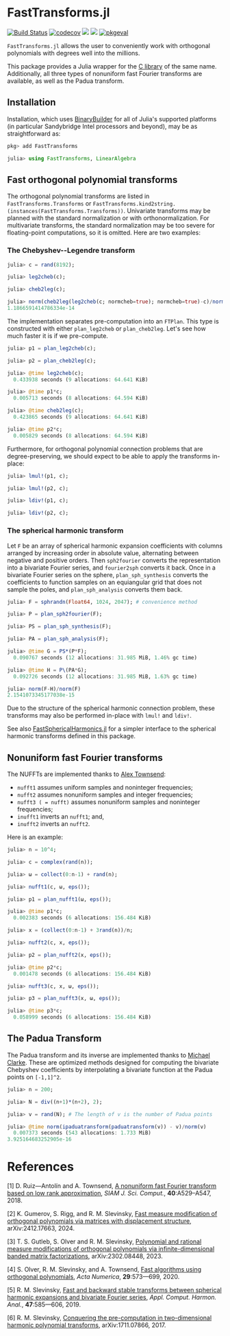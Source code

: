 # FastTransforms.jl

[![Build Status](https://github.com/JuliaApproximation/FastTransforms.jl/workflows/CI/badge.svg)](https://github.com/JuliaApproximation/FastTransforms.jl/actions?query=workflow%3ACI) [![codecov](https://codecov.io/gh/JuliaApproximation/FastTransforms.jl/branch/master/graph/badge.svg?token=BxTvSNgmLL)](https://codecov.io/gh/JuliaApproximation/FastTransforms.jl) [![](https://img.shields.io/badge/docs-stable-blue.svg)](https://JuliaApproximation.github.io/FastTransforms.jl/stable) [![](https://img.shields.io/badge/docs-dev-blue.svg)](https://JuliaApproximation.github.io/FastTransforms.jl/dev)
[![pkgeval](https://juliahub.com/docs/General/FastTransforms/stable/pkgeval.svg)](https://juliaci.github.io/NanosoldierReports/pkgeval_badges/report.html)

`FastTransforms.jl` allows the user to conveniently work with orthogonal polynomials with degrees well into the millions.

This package provides a Julia wrapper for the [C library](https://github.com/MikaelSlevinsky/FastTransforms) of the same name. Additionally, all three types of nonuniform fast Fourier transforms are available, as well as the Padua transform.

## Installation

Installation, which uses [BinaryBuilder](https://github.com/JuliaPackaging/BinaryBuilder.jl) for all of Julia's supported platforms (in particular Sandybridge Intel processors and beyond), may be as straightforward as:

```julia
pkg> add FastTransforms

julia> using FastTransforms, LinearAlgebra

```

## Fast orthogonal polynomial transforms

The orthogonal polynomial transforms are listed in `FastTransforms.Transforms` or `FastTransforms.kind2string.(instances(FastTransforms.Transforms))`. Univariate transforms may be planned with the standard normalization or with orthonormalization. For multivariate transforms, the standard normalization may be too severe for floating-point computations, so it is omitted. Here are two examples:

### The Chebyshev--Legendre transform

```julia
julia> c = rand(8192);

julia> leg2cheb(c);

julia> cheb2leg(c);

julia> norm(cheb2leg(leg2cheb(c; normcheb=true); normcheb=true)-c)/norm(c)
1.1866591414786334e-14

```

The implementation separates pre-computation into an `FTPlan`. This type is constructed with either `plan_leg2cheb` or `plan_cheb2leg`. Let's see how much faster it is if we pre-compute.

```julia
julia> p1 = plan_leg2cheb(c);

julia> p2 = plan_cheb2leg(c);

julia> @time leg2cheb(c);
  0.433938 seconds (9 allocations: 64.641 KiB)

julia> @time p1*c;
  0.005713 seconds (8 allocations: 64.594 KiB)

julia> @time cheb2leg(c);
  0.423865 seconds (9 allocations: 64.641 KiB)

julia> @time p2*c;
  0.005829 seconds (8 allocations: 64.594 KiB)

```

Furthermore, for orthogonal polynomial connection problems that are degree-preserving, we should expect to be able to apply the transforms in-place:

```julia
julia> lmul!(p1, c);

julia> lmul!(p2, c);

julia> ldiv!(p1, c);

julia> ldiv!(p2, c);

```

### The spherical harmonic transform

Let `F` be an array of spherical harmonic expansion coefficients with columns arranged by increasing order in absolute value, alternating between negative and positive orders. Then `sph2fourier` converts the representation into a bivariate Fourier series, and `fourier2sph` converts it back. Once in a bivariate Fourier series on the sphere, `plan_sph_synthesis` converts the coefficients to function samples on an equiangular grid that does not sample the poles, and `plan_sph_analysis` converts them back.

```julia
julia> F = sphrandn(Float64, 1024, 2047); # convenience method

julia> P = plan_sph2fourier(F);

julia> PS = plan_sph_synthesis(F);

julia> PA = plan_sph_analysis(F);

julia> @time G = PS*(P*F);
  0.090767 seconds (12 allocations: 31.985 MiB, 1.46% gc time)

julia> @time H = P\(PA*G);
  0.092726 seconds (12 allocations: 31.985 MiB, 1.63% gc time)

julia> norm(F-H)/norm(F)
2.1541073345177038e-15

```

Due to the structure of the spherical harmonic connection problem, these transforms may also be performed in-place with `lmul!` and `ldiv!`.

See also [FastSphericalHarmonics.jl](https://github.com/eschnett/FastSphericalHarmonics.jl) for a simpler interface to the spherical harmonic transforms defined in this package.

## Nonuniform fast Fourier transforms

The NUFFTs are implemented thanks to [Alex Townsend](https://github.com/ajt60gaibb):
 - `nufft1` assumes uniform samples and noninteger frequencies;
 - `nufft2` assumes nonuniform samples and integer frequencies;
 - `nufft3 ( = nufft)` assumes nonuniform samples and noninteger frequencies;
 - `inufft1` inverts an `nufft1`; and,
 - `inufft2` inverts an `nufft2`.

Here is an example:

```julia
julia> n = 10^4;

julia> c = complex(rand(n));

julia> ω = collect(0:n-1) + rand(n);

julia> nufft1(c, ω, eps());

julia> p1 = plan_nufft1(ω, eps());

julia> @time p1*c;
  0.002383 seconds (6 allocations: 156.484 KiB)

julia> x = (collect(0:n-1) + 3rand(n))/n;

julia> nufft2(c, x, eps());

julia> p2 = plan_nufft2(x, eps());

julia> @time p2*c;
  0.001478 seconds (6 allocations: 156.484 KiB)

julia> nufft3(c, x, ω, eps());

julia> p3 = plan_nufft3(x, ω, eps());

julia> @time p3*c;
  0.058999 seconds (6 allocations: 156.484 KiB)

```

## The Padua Transform

The Padua transform and its inverse are implemented thanks to [Michael Clarke](https://github.com/MikeAClarke). These are optimized methods designed for computing the bivariate Chebyshev coefficients by interpolating a bivariate function at the Padua points on `[-1,1]^2`.

```julia
julia> n = 200;

julia> N = div((n+1)*(n+2), 2);

julia> v = rand(N); # The length of v is the number of Padua points

julia> @time norm(ipaduatransform(paduatransform(v)) - v)/norm(v)
  0.007373 seconds (543 allocations: 1.733 MiB)
3.925164683252905e-16

```

# References

[1]  D. Ruiz—Antolín and A. Townsend, [A nonuniform fast Fourier transform based on low rank approximation](https://doi.org/10.1137/17M1134822), *SIAM J. Sci. Comput.*, **40**:A529–A547, 2018.

[2] K. Gumerov, S. Rigg, and R. M. Slevinsky, [Fast measure modification of orthogonal polynomials via matrices with displacement structure](https://arxiv.org/abs/2412.17663), arXiv:2412.17663, 2024.

[3] T. S. Gutleb, S. Olver and R. M. Slevinsky, [Polynomial and rational measure modifications of orthogonal polynomials via infinite-dimensional banded matrix factorizations](https://arxiv.org/abs/2302.08448), arXiv:2302.08448, 2023.

[4] S. Olver, R. M. Slevinsky, and A. Townsend, [Fast algorithms using orthogonal polynomials](https://doi.org/10.1017/S0962492920000045), *Acta Numerica*, **29**:573—699, 2020.

[5]  R. M. Slevinsky, [Fast and backward stable transforms between spherical harmonic expansions and bivariate Fourier series](https://doi.org/10.1016/j.acha.2017.11.001), *Appl. Comput. Harmon. Anal.*, **47**:585—606, 2019.

[6]  R. M. Slevinsky, [Conquering the pre-computation in two-dimensional harmonic polynomial transforms](https://arxiv.org/abs/1711.07866), arXiv:1711.07866, 2017.
